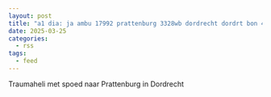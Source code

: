 ```yaml
---
layout: post
title: "a1 dia: ja ambu 17992 prattenburg 3328wb dordrecht dordrt bon 45294"
date: 2025-03-25
categories: 
  - rss
tags: 
  - feed
---
```


Traumaheli met spoed naar Prattenburg in Dordrecht
